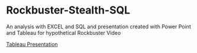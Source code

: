 # Rockbuster-Stealth-SQL
An analysis with EXCEL and SQL and presentation created with Power Point and Tableau for hypothetical Rockbuster Video

[Tableau Presentation](https://public.tableau.com/app/profile/tiffany.kinney/viz/Rockbuster3-10TiffKinney/Story1)
